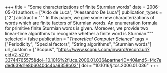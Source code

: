 +++
title = "Some characterizations of finite Sturmian words"
date = 2006-05-01
authors = ["Aldo de Luca", "Alessandro De Luca"]
publication_types = ["2"]
abstract = """
In this paper, we give some new characterizations of words which are finite
factors of Sturmian words. An enumeration formula for primitive finite Sturmian
words is given. Moreover, we provide two linear-time algorithms to recognize
whether a finite word is Sturmian."""
selected = false
publication = "*Theoretical Computer Science*"
tags = ["Periodicity", "Special factors", "String algorithms", "Sturmian words"]
url_custom = ["Scopus", "https://www.scopus.com/inward/record.uri?eid=2-s2.0-33744765575&doi=10.1016%2fj.tcs.2006.01.036&partnerID=40&md5=f4c7eded639d1e8b6040dc4ba9358b03"]
doi = "10.1016/j.tcs.2006.01.036"
+++
